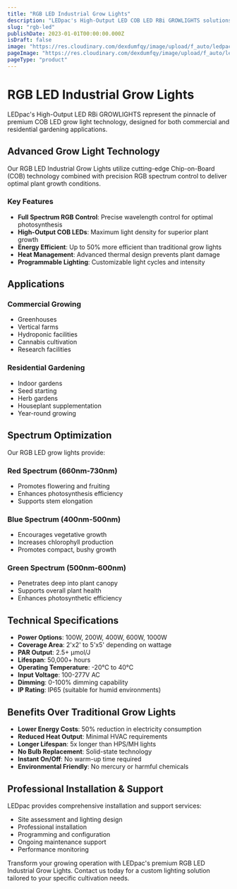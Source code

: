```yaml
---
title: "RGB LED Industrial Grow Lights"
description: "LEDpac's High-Output LED COB LED RBi GROWLIGHTS solutions for both commercial and residential gardening."
slug: "rgb-led"
publishDate: 2023-01-01T00:00:00.000Z
isDraft: false
image: "https://res.cloudinary.com/dexdumfqy/image/upload/f_auto/ledpac/products/spider-cob-led-growlights-png-1744334845303_f7swxo.webp"
pageImage: "https://res.cloudinary.com/dexdumfqy/image/upload/f_auto/ledpac/products/spider-cob-led-growlights-png-1744334845303_f7swxo.webp"
pageType: "product"
---
```


# RGB LED Industrial Grow Lights

LEDpac's High-Output LED RBi GROWLIGHTS represent the pinnacle of premium COB LED grow light technology, designed for both commercial and residential gardening applications.

## Advanced Grow Light Technology

Our RGB LED Industrial Grow Lights utilize cutting-edge Chip-on-Board (COB) technology combined with precision RGB spectrum control to deliver optimal plant growth conditions.

### Key Features

- **Full Spectrum RGB Control**: Precise wavelength control for optimal photosynthesis
- **High-Output COB LEDs**: Maximum light density for superior plant growth
- **Energy Efficient**: Up to 50% more efficient than traditional grow lights
- **Heat Management**: Advanced thermal design prevents plant damage
- **Programmable Lighting**: Customizable light cycles and intensity

## Applications

### Commercial Growing
- Greenhouses
- Vertical farms
- Hydroponic facilities
- Cannabis cultivation
- Research facilities

### Residential Gardening
- Indoor gardens
- Seed starting
- Herb gardens
- Houseplant supplementation
- Year-round growing

## Spectrum Optimization

Our RGB LED grow lights provide:

### Red Spectrum (660nm-730nm)
- Promotes flowering and fruiting
- Enhances photosynthesis efficiency
- Supports stem elongation

### Blue Spectrum (400nm-500nm)
- Encourages vegetative growth
- Increases chlorophyll production
- Promotes compact, bushy growth

### Green Spectrum (500nm-600nm)
- Penetrates deep into plant canopy
- Supports overall plant health
- Enhances photosynthetic efficiency

## Technical Specifications

- **Power Options**: 100W, 200W, 400W, 600W, 1000W
- **Coverage Area**: 2'x2' to 5'x5' depending on wattage
- **PAR Output**: 2.5+ μmol/J
- **Lifespan**: 50,000+ hours
- **Operating Temperature**: -20°C to 40°C
- **Input Voltage**: 100-277V AC
- **Dimming**: 0-100% dimming capability
- **IP Rating**: IP65 (suitable for humid environments)

## Benefits Over Traditional Grow Lights

- **Lower Energy Costs**: 50% reduction in electricity consumption
- **Reduced Heat Output**: Minimal HVAC requirements
- **Longer Lifespan**: 5x longer than HPS/MH lights
- **No Bulb Replacement**: Solid-state technology
- **Instant On/Off**: No warm-up time required
- **Environmental Friendly**: No mercury or harmful chemicals

## Professional Installation & Support

LEDpac provides comprehensive installation and support services:

- Site assessment and lighting design
- Professional installation
- Programming and configuration
- Ongoing maintenance support
- Performance monitoring

Transform your growing operation with LEDpac's premium RGB LED Industrial Grow Lights. Contact us today for a custom lighting solution tailored to your specific cultivation needs.
